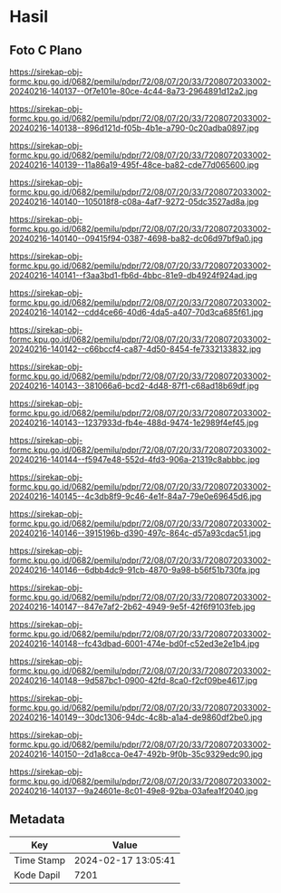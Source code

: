 # Hasil

## Foto C Plano

https://sirekap-obj-formc.kpu.go.id/0682/pemilu/pdpr/72/08/07/20/33/7208072033002-20240216-140137--0f7e101e-80ce-4c44-8a73-2964891d12a2.jpg

https://sirekap-obj-formc.kpu.go.id/0682/pemilu/pdpr/72/08/07/20/33/7208072033002-20240216-140138--896d121d-f05b-4b1e-a790-0c20adba0897.jpg

https://sirekap-obj-formc.kpu.go.id/0682/pemilu/pdpr/72/08/07/20/33/7208072033002-20240216-140139--11a86a19-495f-48ce-ba82-cde77d065600.jpg

https://sirekap-obj-formc.kpu.go.id/0682/pemilu/pdpr/72/08/07/20/33/7208072033002-20240216-140140--105018f8-c08a-4af7-9272-05dc3527ad8a.jpg

https://sirekap-obj-formc.kpu.go.id/0682/pemilu/pdpr/72/08/07/20/33/7208072033002-20240216-140140--09415f94-0387-4698-ba82-dc06d97bf9a0.jpg

https://sirekap-obj-formc.kpu.go.id/0682/pemilu/pdpr/72/08/07/20/33/7208072033002-20240216-140141--f3aa3bd1-fb6d-4bbc-81e9-db4924f924ad.jpg

https://sirekap-obj-formc.kpu.go.id/0682/pemilu/pdpr/72/08/07/20/33/7208072033002-20240216-140142--cdd4ce66-40d6-4da5-a407-70d3ca685f61.jpg

https://sirekap-obj-formc.kpu.go.id/0682/pemilu/pdpr/72/08/07/20/33/7208072033002-20240216-140142--c66bccf4-ca87-4d50-8454-fe7332133832.jpg

https://sirekap-obj-formc.kpu.go.id/0682/pemilu/pdpr/72/08/07/20/33/7208072033002-20240216-140143--381066a6-bcd2-4d48-87f1-c68ad18b69df.jpg

https://sirekap-obj-formc.kpu.go.id/0682/pemilu/pdpr/72/08/07/20/33/7208072033002-20240216-140143--1237933d-fb4e-488d-9474-1e2989f4ef45.jpg

https://sirekap-obj-formc.kpu.go.id/0682/pemilu/pdpr/72/08/07/20/33/7208072033002-20240216-140144--f5947e48-552d-4fd3-906a-21319c8abbbc.jpg

https://sirekap-obj-formc.kpu.go.id/0682/pemilu/pdpr/72/08/07/20/33/7208072033002-20240216-140145--4c3db8f9-9c46-4e1f-84a7-79e0e69645d6.jpg

https://sirekap-obj-formc.kpu.go.id/0682/pemilu/pdpr/72/08/07/20/33/7208072033002-20240216-140146--3915196b-d390-497c-864c-d57a93cdac51.jpg

https://sirekap-obj-formc.kpu.go.id/0682/pemilu/pdpr/72/08/07/20/33/7208072033002-20240216-140146--6dbb4dc9-91cb-4870-9a98-b56f51b730fa.jpg

https://sirekap-obj-formc.kpu.go.id/0682/pemilu/pdpr/72/08/07/20/33/7208072033002-20240216-140147--847e7af2-2b62-4949-9e5f-42f6f9103feb.jpg

https://sirekap-obj-formc.kpu.go.id/0682/pemilu/pdpr/72/08/07/20/33/7208072033002-20240216-140148--fc43dbad-6001-474e-bd0f-c52ed3e2e1b4.jpg

https://sirekap-obj-formc.kpu.go.id/0682/pemilu/pdpr/72/08/07/20/33/7208072033002-20240216-140148--9d587bc1-0900-42fd-8ca0-f2cf09be4617.jpg

https://sirekap-obj-formc.kpu.go.id/0682/pemilu/pdpr/72/08/07/20/33/7208072033002-20240216-140149--30dc1306-94dc-4c8b-a1a4-de9860df2be0.jpg

https://sirekap-obj-formc.kpu.go.id/0682/pemilu/pdpr/72/08/07/20/33/7208072033002-20240216-140150--2d1a8cca-0e47-492b-9f0b-35c9329edc90.jpg

https://sirekap-obj-formc.kpu.go.id/0682/pemilu/pdpr/72/08/07/20/33/7208072033002-20240216-140137--9a24601e-8c01-49e8-92ba-03afea1f2040.jpg


## Metadata

| Key        | Value               |
| ---------- | ------------------- |
| Time Stamp | 2024-02-17 13:05:41 |
| Kode Dapil | 7201                |



